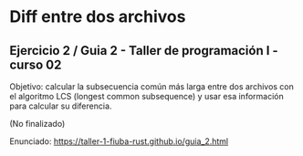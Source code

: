 # Diff entre dos archivos

## Ejercicio 2 / Guia 2 - Taller de programación I - curso 02

Objetivo: calcular la subsecuencia común más larga entre dos archivos con el algoritmo LCS (longest common subsequence) y usar esa información para calcular su diferencia.

(No finalizado)

Enunciado: <https://taller-1-fiuba-rust.github.io/guia_2.html>
